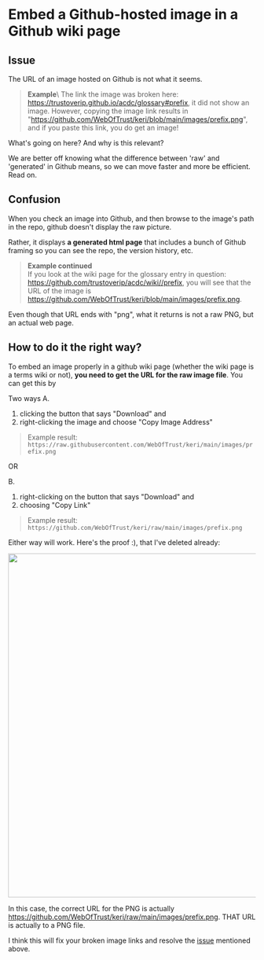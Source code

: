 # Embed a Github-hosted image in a Github wiki page

## Issue

The URL of an image hosted on Github is not what it seems.

> **Example**\ 
> The link the image was broken here: https://trustoverip.github.io/acdc/glossary#prefix, it did not show an image. However, copying the image link results in "https://github.com/WebOfTrust/keri/blob/main/images/prefix.png", and if you paste this link, you do get an image! 

What's going on here? And why is this relevant?

We are better off knowing what the difference between 'raw' and 'generated' in Github means, so we can move faster and more be efficient. Read on.

## Confusion

When you check an image into Github, and then browse to the image's path in the repo, github doesn't display the raw picture.

Rather, it displays **a generated html page** that includes a bunch of Github framing so you can see the repo, the version history, etc. 

> **Example continued**\
> If you look at the wiki page for the glossary entry in question: https://github.com/trustoverip/acdc/wiki//prefix, you will see that the URL of the image is https://github.com/WebOfTrust/keri/blob/main/images/prefix.png. 

Even though that URL ends with "png", what it returns is not a raw PNG, but an actual web page. 

## How to do it the right way?

To embed an image properly in a github wiki page (whether the wiki page is a terms wiki or not), **you need to get the URL for the raw image file**. You can get this by

Two ways
A.

1. clicking the button that says "Download" and 
2. right-clicking the image and choose "Copy Image Address"

> Example result: `https://raw.githubusercontent.com/WebOfTrust/keri/main/images/prefix.png`

OR

B.

1. right-clicking on the button that says "Download" and 
2. choosing "Copy Link"

> Example result: `https://github.com/WebOfTrust/keri/raw/main/images/prefix.png`


Either way will work. Here's the proof :), that I've deleted already:

<img src="https://hackmd.io/_uploads/B1l9wwX-09.png" width="700">


In this case, the correct URL for the PNG is actually https://github.com/WebOfTrust/keri/raw/main/images/prefix.png. THAT URL is actually to a PNG file.

I think this will fix your broken image links and resolve the [issue](#issue) mentioned above.